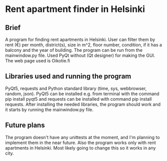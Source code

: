 # Rent apartment finder in Helsinki

## Brief

A program for finding rent apartments in Helsinki. User can filter them by rent (€) per month, district(s), size in m^2, floor number, condition, if it has a balcony and the year of building.
The program can be run from the mainwindow.py file. Used PyQt without (Qt designer) for making the GUI. The web page used is Oikotie.fi

## Libraries used and running the program

PyQt5, requests and Python standard library (time, sys, webbrowser, random, json). PyQt5 can be installed e.g. from terminal with the command pip install pyqt5 and requests can be installed with command pip install requests.
After installing the needed libraries, the program should work and it starts by running the mainwindow.py file.

## Future plans

The program doesn't have any unittests at the moment, and I'm planning to implement them in the near future. Also the program works only with rent apartments in Helsinki. Most likely going to change this so it works in any city.
